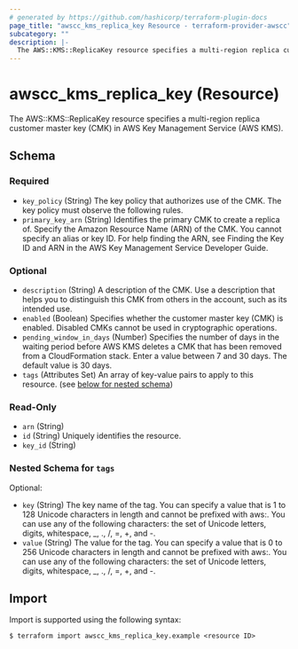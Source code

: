 ```yaml
---
# generated by https://github.com/hashicorp/terraform-plugin-docs
page_title: "awscc_kms_replica_key Resource - terraform-provider-awscc"
subcategory: ""
description: |-
  The AWS::KMS::ReplicaKey resource specifies a multi-region replica customer master key (CMK) in AWS Key Management Service (AWS KMS).
---
```


# awscc_kms_replica_key (Resource)

The AWS::KMS::ReplicaKey resource specifies a multi-region replica customer master key (CMK) in AWS Key Management Service (AWS KMS).



<!-- schema generated by tfplugindocs -->
## Schema

### Required

- `key_policy` (String) The key policy that authorizes use of the CMK. The key policy must observe the following rules.
- `primary_key_arn` (String) Identifies the primary CMK to create a replica of. Specify the Amazon Resource Name (ARN) of the CMK. You cannot specify an alias or key ID. For help finding the ARN, see Finding the Key ID and ARN in the AWS Key Management Service Developer Guide.

### Optional

- `description` (String) A description of the CMK. Use a description that helps you to distinguish this CMK from others in the account, such as its intended use.
- `enabled` (Boolean) Specifies whether the customer master key (CMK) is enabled. Disabled CMKs cannot be used in cryptographic operations.
- `pending_window_in_days` (Number) Specifies the number of days in the waiting period before AWS KMS deletes a CMK that has been removed from a CloudFormation stack. Enter a value between 7 and 30 days. The default value is 30 days.
- `tags` (Attributes Set) An array of key-value pairs to apply to this resource. (see [below for nested schema](#nestedatt--tags))

### Read-Only

- `arn` (String)
- `id` (String) Uniquely identifies the resource.
- `key_id` (String)

<a id="nestedatt--tags"></a>
### Nested Schema for `tags`

Optional:

- `key` (String) The key name of the tag. You can specify a value that is 1 to 128 Unicode characters in length and cannot be prefixed with aws:. You can use any of the following characters: the set of Unicode letters, digits, whitespace, _, ., /, =, +, and -.
- `value` (String) The value for the tag. You can specify a value that is 0 to 256 Unicode characters in length and cannot be prefixed with aws:. You can use any of the following characters: the set of Unicode letters, digits, whitespace, _, ., /, =, +, and -.

## Import

Import is supported using the following syntax:

```shell
$ terraform import awscc_kms_replica_key.example <resource ID>
```
